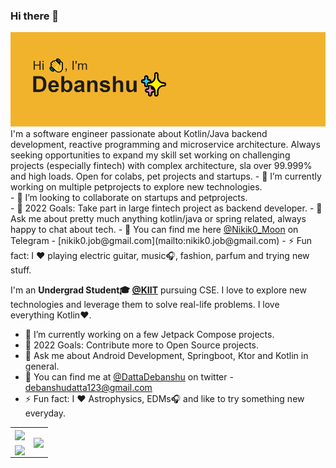 ### Hi there 👋

<!--
**Nikik0/Nikik0** is a ✨ _special_ ✨ repository because its `README.md` (this file) appears on your GitHub profile.

Here are some ideas to get you started:

- 🔭 I’m currently working on ...
- 🌱 I’m currently learning ...
- 👯 I’m looking to collaborate on ...
- 🤔 I’m looking for help with ...
- 💬 Ask me about ...
- 📫 How to reach me: ...
- 😄 Pronouns: ...
- ⚡ Fun fact: ...
-->
<img src="https://github.com/Debanshu777/Debanshu777/blob/main/banner.png"/>
<br>
I'm a software engineer passionate about Kotlin/Java backend development, reactive programming and microservice architecture. Always seeking opportunities to
expand my skill set working on challenging projects (especially fintech) with complex architecture, sla over 99.999% and high loads. Open for colabs, pet projects and startups.  
- 🔭 I’m currently working on multiple petprojects to explore new technologies.<br/> 
- 👯 I’m looking to collaborate on startups and petprojects.<br/> 
- 🥅 2022 Goals: Take part in large fintech project as backend developer.  
- 💬 Ask me about pretty much anything kotlin/java or spring related, always happy to chat about tech.  
- 📩 You can find me here <a href ="https://t.me/Nikik0_Moon">@Nikik0_Moon</a> on Telegram - [nikik0.job@gmail.com](mailto:nikik0.job@gmail.com)  
- ⚡ Fun fact: I ❤️ playing electric guitar, music🎧, fashion, parfum and trying new stuff.  


I'm an **Undergrad Student🎓 [@KIIT](https://kiit.ac.in/)** pursuing CSE. I love to explore new technologies 
and leverage them to solve real-life problems. I love everything Kotlin❤️.
- 🔭 I’m currently working on a few Jetpack Compose projects.
- 🥅 2022 Goals: Contribute more to Open Source projects.
- 💬 Ask me about Android Development, Springboot, Ktor and Kotlin in general.
- 📩 You can find me at <a href ="https://twitter.com/DattaDebanshu">@DattaDebanshu</a> on twitter - [debanshudatta123@gmail.com](mailto:debanshudatta123@gmail.com)
- ⚡ Fun fact: I ❤️ Astrophysics, EDMs🎧 and like to try something new everyday. 


<table>
    <tr>
        <td>
            <img src="https://spotify-recently-played-readme.vercel.app/api?user=3fmocrfm6tirkgv292q06zdfy&count=10&width=500" align="center"/>
        </td>
        <td rowspan=2>
            <img src="https://github-readme-stats.vercel.app/api/top-langs/?username=Nikik0&theme=dark" align="center"/>
        </td>
            <tr>
        <td>
            <img src="https://github-readme-stats.vercel.app/api?username=Nikik0&count_private=true&theme=dark&show_icons=true" align="center"/>
        </td>
    </tr>
    </tr>
</table>
